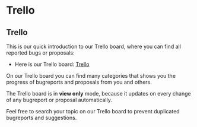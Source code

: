 # Trello

## Trello

This is our quick introduction to our Trello board, where you can find all reported bugs or proposals:

* Here is our Trello board: [Trello](https://trello.com/b/2eELnPx7/lunar-discord)

On our Trello board you can find many categories that shows you the progress of bugreports and proposals from you and others.

The Trello board is in **view only** mode, because it updates on every change of any bugreport or proposal automatically.

Feel free to search your topic on our Trello board to prevent duplicated bugreports and suggestions.
